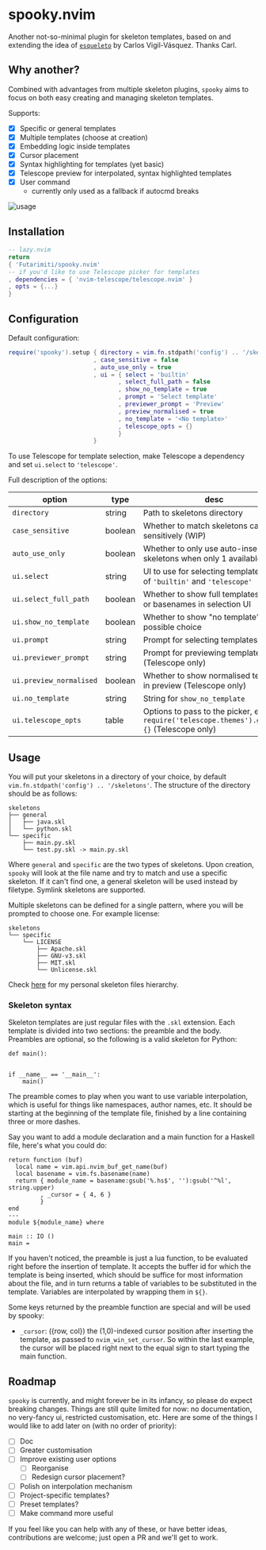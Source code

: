# spooky.nvim

Another not-so-minimal plugin for skeleton templates,
based on and extending the idea of
[`esqueleto`](https://github.com/cvigilv/esqueleto.nvim)
by Carlos Vigil-Vásquez. Thanks Carl.

## Why another?

Combined with advantages from multiple skeleton plugins, 
`spooky` aims to focus on both easy creating and managing skeleton templates.

Supports:
- [x] Specific or general templates
- [x] Multiple templates (choose at creation)
- [x] Embedding logic inside templates
- [x] Cursor placement
- [x] Syntax highlighting for templates (yet basic)
- [x] Telescope preview for interpolated, syntax highlighted templates
- [x] User command
    - currently only used as a fallback if autocmd breaks

![usage](https://github.com/Futarimiti/spooky.nvim/assets/96031125/887ed485-6210-49ae-a053-33532e0a0a36)

## Installation

```lua
-- lazy.nvim
return
{ 'Futarimiti/spooky.nvim'
-- if you'd like to use Telescope picker for templates
, dependencies = { 'nvim-telescope/telescope.nvim' }
, opts = {...}
}
```

## Configuration

Default configuration:

```lua
require('spooky').setup { directory = vim.fn.stdpath('config') .. '/skeletons'
                        , case_sensitive = false
                        , auto_use_only = true
                        , ui = { select = 'builtin'
                               , select_full_path = false
                               , show_no_template = true
                               , prompt = 'Select template'
                               , previewer_prompt = 'Preview'
                               , preview_normalised = true
                               , no_template = '<No template>'
                               , telescope_opts = {}
                               }
                        }
```

To use Telescope for template selection,
make Telescope a dependency and set `ui.select` to `'telescope'`.

Full description of the options:

| option                  | type    | desc                                                                                          |
|-------------------------|---------|-----------------------------------------------------------------------------------------------|
| `directory`             | string  | Path to skeletons directory                                                                   |
| `case_sensitive`        | boolean | Whether to match skeletons case sensitively (WIP)                                             |
| `auto_use_only`         | boolean | Whether to only use auto-inserted skeletons when only 1 available                             |
| `ui.select`             | string  | UI to use for selecting templates, one of `'builtin'` and `'telescope'`                       |
| `ui.select_full_path`   | boolean | Whether to show full templates paths or basenames in selection UI                             |
| `ui.show_no_template`   | boolean | Whether to show "no template" as a possible choice                                            |
| `ui.prompt`             | string  | Prompt for selecting templates                                                                |
| `ui.previewer_prompt`   | string  | Prompt for previewing templates (Telescope only)                                              |
| `ui.preview_normalised` | boolean | Whether to show normalised template in preview (Telescope only)                               |
| `ui.no_template`        | string  | String for `show_no_template`                                                                 |
| `ui.telescope_opts`     | table   | Options to pass to the picker, e.g. `require('telescope.themes').get_ivy {}` (Telescope only) |

## Usage

You will put your skeletons in a directory of your choice,
by default `vim.fn.stdpath('config') .. '/skeletons'`.
The structure of the directory should be as follows:

```
skeletons
├── general
│   ├── java.skl
│   └── python.skl
└── specific
    ├── main.py.skl
    └── test.py.skl -> main.py.skl
```

Where `general` and `specific` are the two types of skeletons.
Upon creation, `spooky` will look at the file name and 
try to match and use a specific skeleton.
If it can't find one, a general skeleton will be used instead
by filetype. Symlink skeletons are supported.

Multiple skeletons can be defined for a single pattern,
where you will be prompted to choose one.
For example license:

```
skeletons
└── specific
    └── LICENSE
        ├── Apache.skl
        ├── GNU-v3.skl
        ├── MIT.skl
        └── Unlicense.skl
```

Check [here](https://github.com/Futarimiti/graveyard?search=1) for my personal skeleton files hierarchy.

### Skeleton syntax

Skeleton templates are just regular files with the `.skl` extension.
Each template is divided into two sections: the preamble and the body.
Preambles are optional, so the following is a valid skeleton for Python:

```
def main():
    

if __name__ == '__main__':
    main()
```

The preamble comes to play when you want to use variable interpolation,
which is useful for things like namespaces, author names, etc.
It should be starting at the beginning of the template file,
finished by a line containing three or more dashes.

Say you want to add a module declaration
and a main function for a Haskell file,
here's what you could do:

```
return function (buf)
  local name = vim.api.nvim_buf_get_name(buf)
  local basename = vim.fs.basename(name)
  return { module_name = basename:gsub('%.hs$', ''):gsub('^%l', string.upper)
         , _cursor = { 4, 6 }
         }
end
---
module ${module_name} where

main :: IO ()
main = 
```

If you haven't noticed, the preamble is just a lua function,
to be evaluated right before the insertion of template.
It accepts the buffer id for which the template is being inserted,
which should be suffice for most information about the file,
and in turn returns a table of variables to be substituted in the template.
Variables are interpolated by wrapping them in `${}`.

Some keys returned by the preamble function
are special and will be used by spooky:

* `_cursor`: ({row, col}) the (1,0)-indexed cursor position after inserting the template,
             as passed to `nvim_win_set_cursor`. So within the last example, the cursor
             will be placed right next to the equal sign to start typing the main function.

## Roadmap

`spooky` is currently, and might forever be in its infancy,
so please do expect breaking changes.
Things are still quite limited for now:
no documentation, no very-fancy ui, restricted customisation, etc.
Here are some of the things I would like to add later on
(with no order of priority):

- [ ] Doc
- [ ] Greater customisation
- [ ] Improve existing user options
    - [ ] Reorganise
    - [ ] Redesign cursor placement?
- [ ] Polish on interpolation mechanism
- [ ] Project-specific templates?
- [ ] Preset templates?
- [ ] Make command more useful

If you feel like you can help with any of these,
or have better ideas, contributions are welcome;
just open a PR and we'll get to work.
